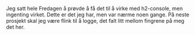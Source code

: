 Jeg satt hele Fredagen å prøvde å få det til å virke med h2-console, men ingenting virket. 
Dette er det jeg har, men var nærme noen gange. 
På neste prosjekt skal jeg være flink til å logge, det falt litt mellom fingrene på meg det her.
